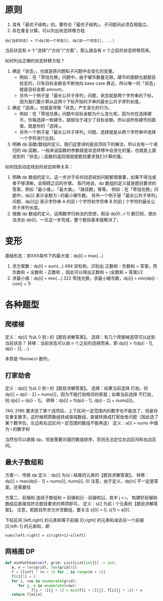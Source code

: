 # 原则

1. 具有「最优子结构」的。要符合「最优子结构」，子问题间必须互相独立。
2. 存在重复计算。可以列出状态转移方程

```
dp[当前状态] = f(dp[前一个状态1], dp[前一个状态2], ...)
```

当前状态有 n 个"选择"/"方向"/"方案"，那么就会有 n 个之前的状态转移而来。

如何列出正确的状态转移方程？

1. 确定「状态」，也就是原问题和子问题中会变化的变量。
   - 例如：在「零钱兑换」问题中，由于硬币数量无限，硬币的面额也是题目给定的，只有目标金额会不断地向 base case 靠近，所以唯一的「状态」就是目标金额 amount。
   - 另外一个例子是「最长公共子序列」问题，状态就是两个字符串的下标，因为我们要计算从这两个下标开始的子串的最长公共子序列长度。
2. 确定「选择」，也就是导致「状态」产生变化的行为。
   - 例如：在「零钱兑换」问题中目标金额为什么变化呢，因为你在选择硬币，你每选择一枚硬币，就相当于减少了目标金额。所以说所有硬币的面值，就是你的「选择」。
   - 另外一个例子是「最长公共子序列」问题，选择就是从两个字符串中选择一个字符进行比较。
3. 明确 dp 函数/数组的定义。我们这里讲的是自顶向下的解法，所以会有一个递归的 dp 函数，一般来说函数的参数就是状态转移中会变化的量，也就是上面说到的「状态」；函数的返回值就是题目要求我们计算的量。

如何找到动态规划的状态转移关系：

1. 明确 dp 数组的定义。这一步对于任何动态规划问题都很重要，如果不得当或者不够清晰，会阻碍之后的步骤。
   取巧地说，dp 数组的定义就是题目要求的答案，例如「最小值」、「最大值」、「路径数」等等。
   例如：在「零钱兑换」问题中，dp[i] 表示金额为 i 的最小硬币数。
   另外一个例子是「最长公共子序列」问题，dp[i][j] 表示字符串 A 的前 i 个字符和字符串 B 的前 j 个字符的最长公共子序列长度。
2. 根据 dp 数组的定义，运用数学归纳法的思想，假设 dp[0...i-1] 都已知，想办法求出 dp[i]，一旦这一步完成，整个题目基本就解决了。

# 变形

基础形态：求XXX条件下的最大值：dp[i] = max(...)

1. 求方案数：dp[i] = sum(...)
   494  目标和，识别出 正数和 - 负数和 = 答案，而 负数和 = 全数和 - 正数和 ，因此可以得出正数和 = (全数和 + 答案)/2
2. 求最小值：dp[i] = min(...)
   322 零钱兑换，求最小硬币数，dp[i] = min(dp[i - coin] + 1)

# 各种题型

## 爬楼梯

定义：dp[i] 为从 0 到 i 的【题目求解答案】。
选择：有几个爬楼梯选项可以达到当前状态？
转移：当前状态可以由 n 个之前的选择而来，即 dp[i] = f(dp[i - 1], dp[i - 2], ...)

本质是 fibonacci 数列。

## 打家劫舍

定义：dp[i] 为从 0 到 i 的【题目求解答案】。
选择：如果当前选择 打劫，则 dp[i] = dp[i - 2] + nums[i]，因为不能打劫相邻的房屋；如果当前选择 不打劫，则 dp[i] = dp[i - 1]。
转移：dp[i] = f(dp[i - 1], dp[i - 2] + nums[i])。

740, 3186 要求选了某个选项后，上下区间一定范围内的数字也不能选了，但是存在重复数字。这时候把原数组转成值域数组，直接转换成打家劫舍问题（因此选了某个数字后，左边和右边区间一定范围的数组不能再选）
定义：a[i] = nums 中值为 i 的数字和

当然也可以直接 dp，但是需要对遍历数组排序，否则无法定位左边区间和右边区间。

## 最大子数组和

方案一、传统 dp
定义：dp[i] 为以 i 结尾的元素的【题目求解答案】。
转移：dp[i] = max(dp[i - 1] + nums[i], nums[i], 0)
注意，由于定义，dp[n] 不一定是答案，还需要找

方案二、前缀和
连续子数组和 = 前缀和[i] - 前缀和[j]，其中 j < i。
构建好前缀和数组后直接找符合题目要求的两项即可。
定义：s[i] 为前 i 个元素的【题目求解答案】。
注意，若题目所求允许空数组，要关注 s[0] = 0, s[1] = a[0].

下标区间 [left,right] 的元素和等于前缀 [0,right] 的元素和减去另一个前缀 [0,left−1] 的元素和，即
```
nums[left:right] = s[right+1]−s[left]
```

## 网格图 DP

```python
def minPathSum(self, grid: List[List[int]]) -> int:
   m, n = len(grid), len(grid[0])
   f = [[inf] * (n + 1) for _ in range(m + 1)]
   f[0][1] = 0
   for i, row in enumerate(grid):
      for j, x in enumerate(row):
            f[i + 1][j + 1] = min(f[i + 1][j], f[i][j + 1]) + x
   return f[m][n]
```